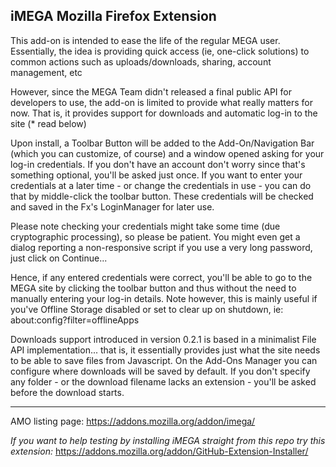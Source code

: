 iMEGA Mozilla Firefox Extension
-------------------------------

This add-on is intended to ease the life of the regular MEGA user. Essentially, the idea is providing quick access (ie, one-click solutions) to common actions such as uploads/downloads, sharing, account management, etc

However, since the MEGA Team didn't released a final public API for developers to use, the add-on is limited to provide what really matters for now. That is, it provides support for downloads and automatic log-in to the site (* read below)

Upon install, a Toolbar Button will be added to the Add-On/Navigation Bar (which you can customize, of course) and a window opened asking for your log-in credentials. If you don't have an account don't worry since that's something optional, you'll be asked just once. If you want to enter your credentials at a later time - or change the credentials in use - you can do that by middle-click the toolbar button. These credentials will be checked and saved in the Fx's LoginManager for later use.

Please note checking your credentials might take some time (due cryptographic processing), so please be patient. You might even get a dialog reporting a non-responsive script if you use a very long password, just click on Continue...

Hence, if any entered credentials were correct, you'll be able to go to the MEGA site by clicking the toolbar button and thus without the need to manually entering your log-in details. Note however, this is mainly useful if you've Offline Storage disabled or set to clear up on shutdown, ie: about:config?filter=offlineApps

Downloads support introduced in version 0.2.1 is based in a minimalist File API implementation... that is, it essentially provides just what the site needs to be able to save files from Javascript. On the Add-Ons Manager you can configure where downloads will be saved by default. If you don't specify any folder - or the download filename lacks an extension - you'll be asked before the download starts.

---

AMO listing page: <https://addons.mozilla.org/addon/imega/>

_If you want to help testing by installing iMEGA straight from this repo try this extension:_ <https://addons.mozilla.org/addon/GitHub-Extension-Installer/>

